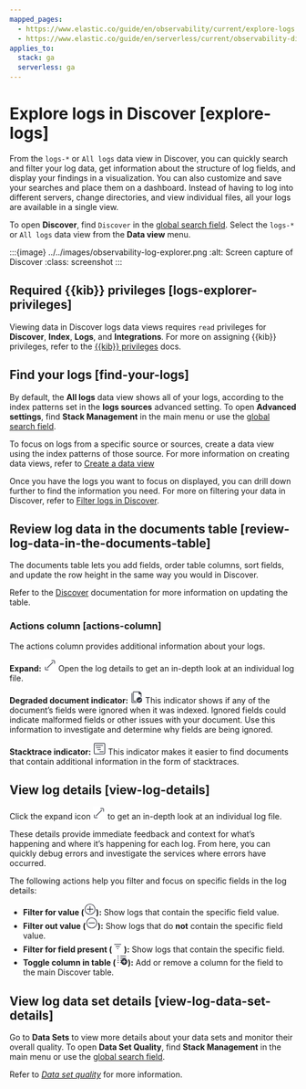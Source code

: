 ```yaml
---
mapped_pages:
  - https://www.elastic.co/guide/en/observability/current/explore-logs.html
  - https://www.elastic.co/guide/en/serverless/current/observability-discover-and-explore-logs.html
applies_to:
  stack: ga
  serverless: ga
---
```


# Explore logs in Discover [explore-logs]

From the `logs-*` or `All logs` data view in Discover, you can quickly search and filter your log data, get information about the structure of log fields, and display your findings in a visualization. You can also customize and save your searches and place them on a dashboard. Instead of having to log into different servers, change directories, and view individual files, all your logs are available in a single view.

To open **Discover**, find `Discover` in the [global search field](/explore-analyze/find-and-organize/find-apps-and-objects.md). Select the `logs-*` or `All logs` data view from the **Data view** menu.

:::{image} ../../images/observability-log-explorer.png
:alt: Screen capture of Discover
:class: screenshot
:::

## Required {{kib}} privileges [logs-explorer-privileges]

Viewing data in Discover logs data views requires `read` privileges for **Discover**, **Index**, **Logs**, and **Integrations**. For more on assigning {{kib}} privileges, refer to the [{{kib}} privileges](../../../deploy-manage/users-roles/cluster-or-deployment-auth/kibana-privileges.md) docs.


## Find your logs [find-your-logs]

By default, the **All logs** data view shows all of your logs, according to the index patterns set in the **logs sources** advanced setting. To open **Advanced settings**, find **Stack Management** in the main menu or use the [global search field](/explore-analyze/find-and-organize/find-apps-and-objects.md).

To focus on logs from a specific source or sources, create a data view using the index patterns of those source. For more information on creating data views, refer to [Create a data view](../../../explore-analyze/find-and-organize/data-views.md#settings-create-pattern)

Once you have the logs you want to focus on displayed, you can drill down further to find the information you need. For more on filtering your data in Discover, refer to [Filter logs in Discover](../../../solutions/observability/logs/filter-aggregate-logs.md#logs-filter-discover).


## Review log data in the documents table [review-log-data-in-the-documents-table]

The documents table lets you add fields, order table columns, sort fields, and update the row height in the same way you would in Discover.

Refer to the [Discover](../../../explore-analyze/discover.md) documentation for more information on updating the table.


### Actions column [actions-column]

The actions column provides additional information about your logs.

**Expand:** ![The icon to expand log details](/solutions/images/observability-expand-icon.png "") Open the log details to get an in-depth look at an individual log file.

**Degraded document indicator:** ![The icon that shows ignored fields](../../images/observability-pagesSelect-icon.png "") This indicator shows if any of the document’s fields were ignored when it was indexed. Ignored fields could indicate malformed fields or other issues with your document. Use this information to investigate and determine why fields are being ignored.

**Stacktrace indicator:** ![The icon that shows if a document contains stack traces](../../images/observability-apmTrace-icon.png "") This indicator makes it easier to find documents that contain additional information in the form of stacktraces.


## View log details [view-log-details]

Click the expand icon ![icon to open log details](/solutions/images/observability-expand-icon.png "") to get an in-depth look at an individual log file.

These details provide immediate feedback and context for what’s happening and where it’s happening for each log. From here, you can quickly debug errors and investigate the services where errors have occurred.

The following actions help you filter and focus on specific fields in the log details:

* **Filter for value (![filter for value icon](../../images/observability-plusInCircle.png "")):** Show logs that contain the specific field value.
* **Filter out value (![filter out value icon](../../images/observability-minusInCircle.png "")):** Show logs that do **not** contain the specific field value.
* **Filter for field present (![filter for present icon](../../images/observability-filter.png "")):** Show logs that contain the specific field.
* **Toggle column in table (![toggle column in table icon](../../images/observability-listAdd.png "")):** Add or remove a column for the field to the main Discover table.


## View log data set details [view-log-data-set-details]

Go to **Data Sets** to view more details about your data sets and monitor their overall quality. To open **Data Set Quality**, find **Stack Management** in the main menu or use the [global search field](/explore-analyze/find-and-organize/find-apps-and-objects.md).

Refer to [*Data set quality*](../../../solutions/observability/data-set-quality-monitoring.md) for more information.